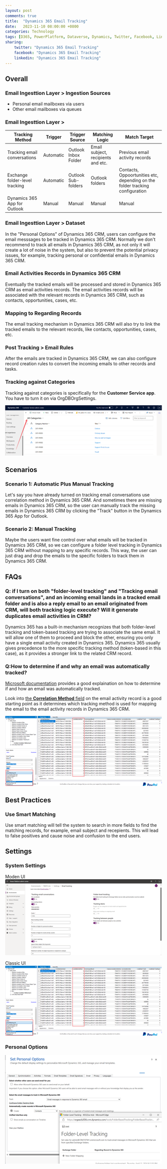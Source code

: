 ```yaml
---
layout: post
comments: true
title:  "Dynamics 365 Email Tracking"
date:   2023-11-10 08:00:00 +0800
categories: Technology
tags: [D365, PowerPlatform, Dataverse, Dynamics, Twitter, Facebook, LinkedIn]
sharing:
    twitter: "Dynamics 365 Email Tracking"
    facebook: "Dynamics 365 Email Tracking"
    linkedin: "Dynamics 365 Email Tracking"
---
```


## Overall

### Email Ingesttion Layer > Ingestion Sources
- Personal email mailboxes via users
- Other email mailboxes via queues

### Email Ingesttion Layer > 

| Tracking Method | Trigger | Trigger Source | Matching Logic | Match Target |
| ----------------- | ----------------- | ----------------- | ----------------- | ----------------- |
| Tracking email conversations | Automatic | Outlook Inbox Folder | Email subject, recipients and etc. | Previous email activity records |
| Exchange folder-level tracking | Automatic | Outlook Sub-folders | Outlook folders | Contacts, Oppoortunities etc, depending on the folder tracking configuration |
| Dynamics 365 App for Outlook | Manual | Manual | Manual | Manual |

### Email Ingesttion Layer > Dataset
In the "Personal Options" of Dynamics 365 CRM, users can configure the email messsages to be tracked in Dynamics 365 CRM. Normally we don't recommend to track all emails in Dynamics 365 CRM, as not only it will create a lot of noise in the system, but also to prevent the potential privacy issues, for example, tracking personal or confidential emails in Dynamics 365 CRM.

### Email Activities Records in Dynamics 365 CRM
Eventually the tracked emails will be processed and stored in Dynamics 365 CRM as email activities records. The email activities records will be associated with the relevant records in Dynamics 365 CRM, such as contacts, opportunities, cases, etc.

### Mapping to Regarding Records
The email tracking mechanism in Dynamics 365 CRM will also try to link the tracked emails to the relevant records, like contacts, opportunities, cases, etc.

### Post Tracking > Email Rules
After the emails are tracked in Dynamics 365 CRM, we can also configure record creation rules to convert the incoming emails to other records and tasks.

### Tracking against Categories
Tracking against categories is specifically for the **Customer Service app**. You have to turn it on via OrgDBOrgSettings.

![image](../images/2023-11-10-d365-email-tracking/tracking-to-categories.png)

## Scenarios
### Scenario 1: Automatic Plus Manual Tracking
Let's say you have already turned on tracking email conversations use correlation method in Dynamics 365 CRM. And sometimes there are missing emails in Dynamics 365 CRM, so the user can manually track the missing emails in Dynamics 365 CRM by clicking the "Track" button in the Dynamics 365 App for Outlook.

### Scenario 2: Manual Tracking
Maybe the users want fine control over what emails will be tracked in Dynamics 365 CRM, so we can configure a folder level tracking in Dynamics 365 CRM without mapping to any specific records. This way, the user can just drag and drop the emails to the specific folders to track them in Dynamics 365 CRM.

## FAQs
### Q: if I turn on both "folder-level tracking" and "Tracking email conversations", and an incoming email lands in a tracked email folder and is also a reply email to an email originated from CRM, will both tracking logic execute? Will it generate duplicates email activities in CRM?

Dynamics 365 has a built-in mechanism recognizes that both folder-level tracking and token-based tracking are trying to associate the same email.  It will allow one of them to proceed and block the other, ensuring you only have a single email activity created in Dynamics 365. Dynamics 365 usually gives precedence to the more specific tracking method (token-based in this case), as it provides a stronger link to the related CRM record.

### Q:How to determine if and why an email was automatically tracked?
[Microsoft documentation](https://learn.microsoft.com/en-us/power-platform/admin/email-message-filtering-correlation#how-to-determine-if-and-why-an-email-was-automatically-tracked) provides a good explaination on how to determine if and how an email was automatically tracked.

Look into [the **Correlation Method** field](https://learn.microsoft.com/en-us/power-apps/developer/data-platform/webapi/reference/email?view=dataverse-latest#properties) on the email activity record is a good starting point as it determines which tracking method is used for mapping the email to the email activity records in Dynamics 365 CRM.

![image](../images/2023-11-10-d365-email-tracking/email-tracking-correlation-method.png)

## Best Practices
### Use Smart Matching
Use smart matching will tell the system to search in more fields to find the matching records, for example, email subject and recepients. This will lead to false positives and cause noise and confusion to the end users.

## Settings
### System Settings
Moden UI
![image](../images/2023-11-10-d365-email-tracking/email-tracking-system-settings-new-ui.png)

Classic UI
![image](../images/2023-11-10-d365-email-tracking/email-tracking-correlation-method.png)

### Personal Options
![image](../images/2023-11-10-d365-email-tracking/email-tracking-personal-options.png)
